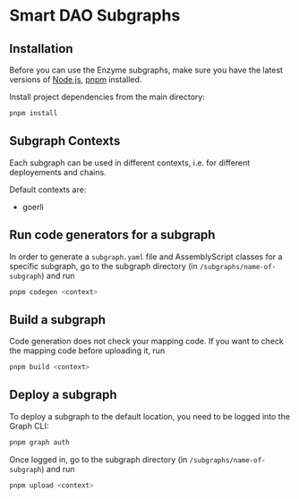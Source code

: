 # Smart DAO Subgraphs

## Installation

Before you can use the Enzyme subgraphs, make sure you have the latest versions of [Node.js](https://nodejs.org), [pnpm](https://pnpm.io) installed.

Install project dependencies from the main directory:

```sh
pnpm install
```

## Subgraph Contexts

Each subgraph can be used in different contexts, i.e. for different deployements and chains.

Default contexts are:

- goerli

## Run code generators for a subgraph

In order to generate a `subgraph.yaml` file and AssemblyScript classes for a specific subgraph, go to the subgraph directory (in `/subgraphs/name-of-subgraph`) and run

```sh
pnpm codegen <context>
```

## Build a subgraph

Code generation does not check your mapping code. If you want to check the mapping code before uploading it, run

```sh
pnpm build <context>
```

## Deploy a subgraph

To deploy a subgraph to the default location, you need to be logged into the Graph CLI:

```sh
pnpm graph auth
```

Once logged in, go to the subgraph directory (in `/subgraphs/name-of-subgraph`) and run

```sh
pnpm upload <context>
```
